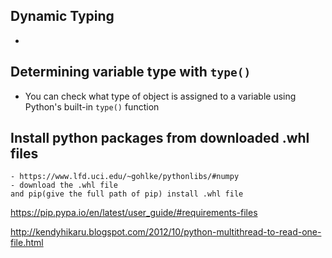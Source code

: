 ## Dynamic Typing
 - 
## Determining variable type with `type()`
 - You can check what type of object is assigned to a variable using Python's built-in `type()` function

## Install python packages from downloaded .whl files
	- https://www.lfd.uci.edu/~gohlke/pythonlibs/#numpy
	- download the .whl file
	and pip(give the full path of pip) install .whl file
https://pip.pypa.io/en/latest/user_guide/#requirements-files

http://kendyhikaru.blogspot.com/2012/10/python-multithread-to-read-one-file.html
